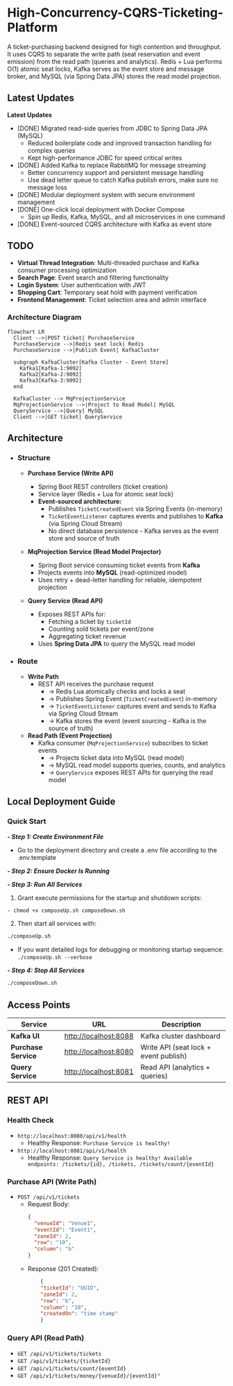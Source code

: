 # High-Concurrency-CQRS-Ticketing-Platform

A ticket-purchasing backend designed for high contention and throughput.
It uses CQRS to separate the write path (seat reservation and event emission) from the read path (queries and
analytics).
Redis + Lua performs O(1) atomic seat locks, Kafka serves as the event store and message broker, and MySQL (via Spring Data JPA) stores the read model projection.

## Latest Updates

**Latest Updates**

- [DONE] Migrated read-side queries from JDBC to Spring Data JPA (MySQL)
    - Reduced boilerplate code and improved transaction handling for complex queries
    - Kept high-performance JDBC for speed critical writes
- [DONE] Added Kafka to replace RabbitMQ for message streaming
    - Better concurrency support and persistent message handling
    - Use dead letter queue to catch Kafka publish errors, make sure no message loss
- [DONE] Modular deployment system with secure environment management
- [DONE] One-click local deployment with Docker Compose
    - Spin up Redis, Kafka, MySQL, and all microservices in one command
- [DONE] Event-sourced CQRS architecture with Kafka as event store

## TODO

- **Virtual Thread Integration**: Multi-threaded purchase and Kafka consumer processing optimization
- **Search Page**: Event search and filtering functionality  
- **Login System**: User authentication with JWT
- **Shopping Cart**: Temporary seat hold with payment verification
- **Frontend Management**: Ticket selection area and admin interface

### Architecture Diagram

```mermaid
flowchart LR
  Client -->|POST ticket| PurchaseService
  PurchaseService -->|Redis seat lock| Redis
  PurchaseService -->|Publish Event| KafkaCluster
  
  subgraph KafkaCluster[Kafka Cluster - Event Store]
    Kafka1[Kafka-1:9092]
    Kafka2[Kafka-2:9092] 
    Kafka3[Kafka-3:9092]
  end
  
  KafkaCluster --> MqProjectionService
  MqProjectionService -->|Project to Read Model| MySQL
  QueryService -->|Query| MySQL
  Client -->|GET ticket| QueryService
```

## Architecture

- ### Structure
    - **Purchase Service (Write API)**
      - Spring Boot REST controllers (ticket creation)
      - Service layer (Redis + Lua for atomic seat lock)
      - **Event-sourced architecture:**
          - Publishes `TicketCreatedEvent` via Spring Events (in-memory)
          - `TicketEventListener` captures events and publishes to **Kafka** (via Spring Cloud Stream)
          - No direct database persistence - Kafka serves as the event store and source of truth
      
    - **MqProjection Service (Read Model Projector)**
      - Spring Boot service consuming ticket events from **Kafka**
      - Projects events into **MySQL** (read-optimized model)
      - Uses retry + dead-letter handling for reliable, idempotent projection

    - **Query Service (Read API)**
        - Exposes REST APIs for:
            - Fetching a ticket by `ticketId`
            - Counting sold tickets per event/zone
            - Aggregating ticket revenue
        - Uses **Spring Data JPA** to query the MySQL read model

- ### Route
    - **Write Path**
        - REST API receives the purchase request
            - → Redis Lua atomically checks and locks a seat
            - → Publishes Spring Event (`TicketCreatedEvent`) in-memory
            - → `TicketEventListener` captures event and sends to Kafka via Spring Cloud Stream
            - → Kafka stores the event (event sourcing - Kafka is the source of truth)
    - **Read Path (Event Projection)**
        - Kafka consumer (`MqProjectionService`) subscribes to ticket events
            - → Projects ticket data into MySQL (read model)
            - → MySQL read model supports queries, counts, and analytics
            - → `QueryService` exposes REST APIs for querying the read model

## Local Deployment Guide

### Quick Start

***- Step 1: Create Environment File***
- Go to the deployment directory and create a .env file according to the .env.template

***- Step 2: Ensure Docker Is Running***

***- Step 3: Run All Services***

1. Grant execute permissions for the startup and shutdown scripts:
```bash 
- chmod +x composeUp.sh composeDown.sh
```
2. Then start all services with:
```bash
./composeUp.sh
```
   - If you want detailed logs for debugging or monitoring startup sequence: ```./composeUp.sh --verbose```

***- Step 4: Stop All Services***

```bash
./composeDown.sh
```

## Access Points
| Service | URL | Description |
|----------|-----|-------------|
| **Kafka UI** | [http://localhost:8088](http://localhost:8088) | Kafka cluster dashboard |
| **Purchase Service** | [http://localhost:8080](http://localhost:8080) | Write API (seat lock + event publish) |
| **Query Service** | [http://localhost:8081](http://localhost:8081) | Read API (analytics + queries) |


## REST API
### Health Check
- `http://localhost:8080/api/v1/health`
  - Healthy Response: ```Purchase Service is healthy!```
- `http://localhost:8081/api/v1/health`
  - Healthy Response: ```Query Service is healthy! Available endpoints: /tickets/{id}, /tickets, /tickets/count/{eventId}```

### Purchase API (Write Path)

- `POST /api/v1/tickets`
    - Request Body:
      ```json
      {
        "venueId": "Venue1",
        "eventId": "Event1",
        "zoneId": 2,
        "row": "10",
        "column": "b"
      }
      ```
    - Response (201 Created):
      ```json
          {
          "ticketId": "UUID",
          "zoneId": 2,
          "row": "b",
          "column": "10",
          "createdOn": "time stamp"
          }
      ```

### Query API (Read Path)
- `GET /api/v1/tickets/tickets`
- `GET /api/v1/tickets/{ticketId}`
- `GET /api/v1/tickets/count/{eventId}`
- `GET /api/v1/tickets/money/{venueId}/{eventId}"`
